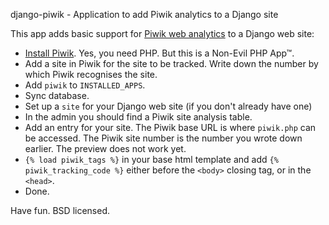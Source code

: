 django-piwik - Application to add Piwik analytics to a Django site

This app adds basic support for [Piwik web analytics](http://piwik.org/) to a Django web site:

- [Install Piwik](http://piwik.org/docs/installation/). Yes, you need PHP. But this is a Non-Evil PHP App™.
- Add a site in Piwik for the site to be tracked. Write down the number by which Piwik recognises the site.
- Add `piwik` to `INSTALLED_APPS`.
- Sync database.
- Set up a `site` for your Django web site (if you don't already have one)
- In the admin you should find a Piwik site analysis table.
- Add an entry for your site. The Piwik base URL is where `piwik.php` can be accessed.  The Piwik site number is the number you wrote down earlier. The preview does not work yet.
- `{% load piwik_tags %}` in your base html template and add `{% piwik_tracking_code %}` either before the `<body>` closing tag, or in the `<head>`.
- Done.

Have fun. BSD licensed.
